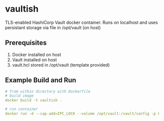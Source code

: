 # vaultish
TLS-enabled HashiCorp Vault docker container. Runs on localhost and uses persistant storage via file in /opt/vault (on host)

## Prerequisites
  1. Docker installed on host
  2. Vault installed on host
  3. vault.hcl stored in /opt/vault (template provided)

## Example Build and Run

```yaml
# from within directory with Dockerfile
# build image
docker build -t vaultish .

# run container
docker run -d --cap-add=IPC_LOCK --volume /opt/vault:/vault/config -p 8200:8200 vaultish server
```
